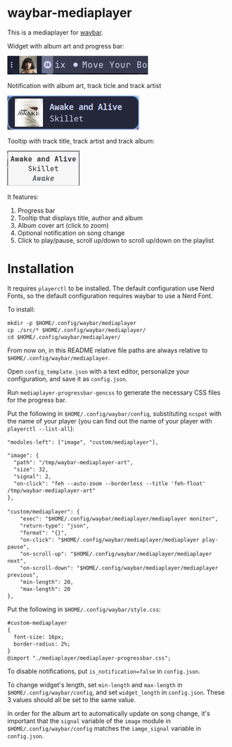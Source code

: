 # waybar-mediaplayer

This is a mediaplayer for [waybar](https://github.com/Alexays/Waybar).

Widget with album art and progress bar:

![progress_bar](./showcase/progress_bar.gif)

Notification with album art, track ticle and track artist

![notification](./showcase/notification.png)

Tooltip with track title, track artist and track album:

![tooltip](./showcase/tooltip.png)

It features:
1. Progress bar
1. Tooltip that displays title, author and album
1. Album cover art (click to zoom)
1. Optional notification on song change
1. Click to play/pause, scroll up/down to scroll up/down on the playlist

# Installation

It requires `playerctl` to be installed. The default configuration use Nerd Fonts, so the default configuration requires waybar to use a Nerd Font.

To install:

```
mkdir -p $HOME/.config/waybar/mediaplayer
cp ./src/* $HOME/.config/waybar/mediaplayer/
cd $HOME/.config/waybar/mediaplayer/
```

From now on, in this README relative file paths are always relative to `$HOME/.config/waybar/mediaplayer`.

Open `config_template.json` with a text editor, personalize your configuration, and save it as `config.json`.

Run `mediaplayer-progressbar-gencss` to generate the necessary CSS files for the progress bar.

Put the following in `$HOME/.config/waybar/config`, substituting `ncspot` with the name of your player (you can find out the name of your player with `playerctl --list-all`):

```
"modules-left": ["image", "custom/mediaplayer"],
```

```
"image": {
  "path": "/tmp/waybar-mediaplayer-art",
  "size": 32,
  "signal": 2,
  "on-click": "feh --auto-zoom --borderless --title 'feh-float' /tmp/waybar-mediaplayer-art"
},

"custom/mediaplayer": {
    "exec": "$HOME/.config/waybar/mediaplayer/mediaplayer monitor",
    "return-type": "json",
    "format": "{}",
    "on-click": "$HOME/.config/waybar/mediaplayer/mediaplayer play-pause",
    "on-scroll-up": "$HOME/.config/waybar/mediaplayer/mediaplayer next",
    "on-scroll-down": "$HOME/.config/waybar/mediaplayer/mediaplayer previous",
    "min-length": 20,
    "max-length": 20
},
```

Put the following in `$HOME/.config/waybar/style.css`:

```
#custom-mediaplayer
{
  font-size: 16px;
  border-radius: 2%;
}
@import "./mediaplayer/mediaplayer-progressbar.css";
```

To disable notifications, put `is_notification=false` in `config.json`.

To change widget's length, set `min-length` and `max-length` in `$HOME/.config/waybar/config`, and set `widget_length` in `config.json`. These 3 values should all be set to the same value.

In order for the album art to automatically update on song change, it's important that the `signal` variable of the `image` module in `$HOME/.config/waybar/config` matches the `iamge_signal` variable in `config.json`.


